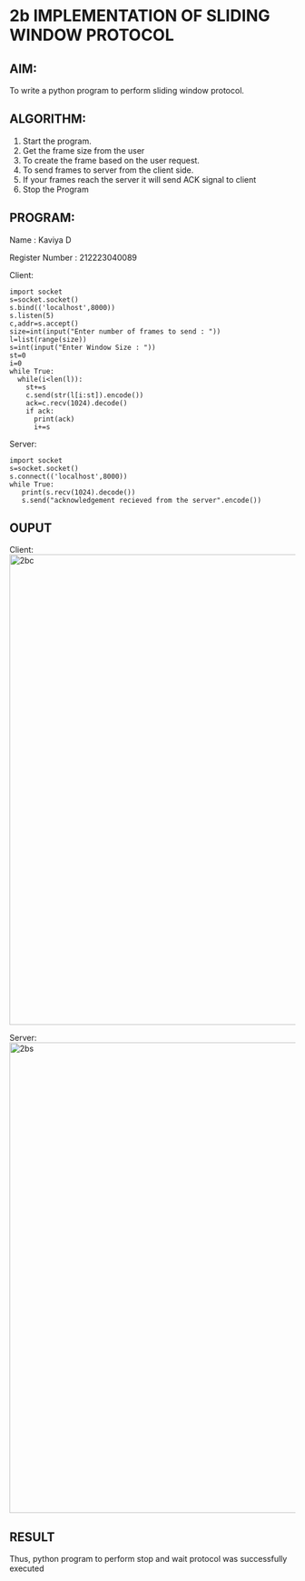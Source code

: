 # 2b IMPLEMENTATION OF SLIDING WINDOW PROTOCOL
## AIM:
To write a python program to perform sliding window protocol.


## ALGORITHM:
1. Start the program.
2. Get the frame size from the user
3. To create the frame based on the user request.
4. To send frames to server from the client side.
5. If your frames reach the server it will send ACK signal to client
6. Stop the Program
## PROGRAM:

Name : Kaviya D

Register Number : 212223040089


Client:
```
import socket
s=socket.socket()
s.bind(('localhost',8000))
s.listen(5)
c,addr=s.accept()
size=int(input("Enter number of frames to send : "))
l=list(range(size))
s=int(input("Enter Window Size : "))
st=0
i=0
while True:
  while(i<len(l)):
    st+=s
    c.send(str(l[i:st]).encode())
    ack=c.recv(1024).decode()
    if ack:
      print(ack)
      i+=s
```

Server:
```
import socket
s=socket.socket()
s.connect(('localhost',8000))
while True: 
   print(s.recv(1024).decode())
   s.send("acknowledgement recieved from the server".encode())
```
## OUPUT
Client:
<img width="828" alt="2bc" src="https://github.com/user-attachments/assets/139481df-e5dc-4486-a671-a29e783f08c2">

Server:
<img width="828" alt="2bs" src="https://github.com/user-attachments/assets/158c6872-060a-4955-be3c-7653095c76a3">

## RESULT
Thus, python program to perform stop and wait protocol was successfully executed
